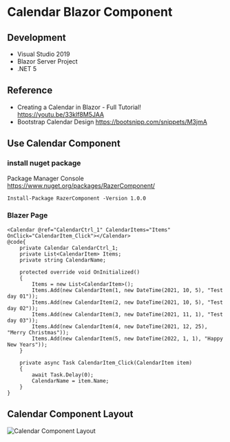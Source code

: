 # Calendar Blazor Component
## Development
- Visual Studio 2019
- Blazor Server Project
- .NET 5

## Reference

- Creating a Calendar in Blazor - Full Tutorial! https://youtu.be/33klf8M5JAA
- Bootstrap Calendar Design https://bootsnipp.com/snippets/M3jmA

## Use Calendar Component

### install nuget package
Package Manager Console https://www.nuget.org/packages/RazerComponent/
```
Install-Package RazerComponent -Version 1.0.0
```

### Blazer Page
```
<Calendar @ref="CalendarCtrl_1" CalendarItems="Items" OnClick="CalendarItem_Click"></Calendar>
@code{ 
    private Calendar CalendarCtrl_1;
    private List<CalendarItem> Items;
    private string CalendarName;

    protected override void OnInitialized()
    {
        Items = new List<CalendarItem>();
        Items.Add(new CalendarItem(1, new DateTime(2021, 10, 5), "Test day 01"));
        Items.Add(new CalendarItem(2, new DateTime(2021, 10, 5), "Test day 02"));
        Items.Add(new CalendarItem(3, new DateTime(2021, 11, 1), "Test day 03"));
        Items.Add(new CalendarItem(4, new DateTime(2021, 12, 25), "Merry Christmas"));
        Items.Add(new CalendarItem(5, new DateTime(2022, 1, 1), "Happy New Years"));
    }

    private async Task CalendarItem_Click(CalendarItem item)
    {
        await Task.Delay(0);
        CalendarName = item.Name;
    }
}
```


## Calendar Component Layout
![Calendar Component Layout](https://i.imgur.com/b02q48A.png)

